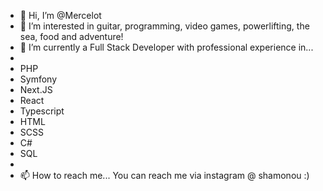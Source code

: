 - 👋 Hi, I’m @Mercelot
- 👀 I’m interested in guitar, programming, video games, powerlifting, the sea, food and adventure!
- 🌱 I’m currently a Full Stack Developer with professional experience in...
- 
-  PHP 
-  Symfony 
-  Next.JS
-  React
-  Typescript 
-  HTML
-  SCSS
-  C#
-  SQL
-
- 📫 How to reach me... You can reach me via instagram @ shamonou :) 

<!---
Mercelot/Mercelot is a ✨ special ✨ repository because its `README.md` (this file) appears on your GitHub profile.
You can click the Preview link to take a look at your changes.
--->
